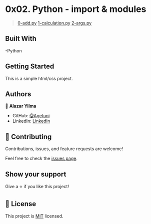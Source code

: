 

# 0x02. Python - import & modules 

> [0-add.py](https://github.com/Agetuni/alx-higher_level_programming/blob/main/0x02-python-import_modules/0-add.py)
> [1-calculation.py](https://github.com/Agetuni/alx-higher_level_programming/blob/main/0x02-python-import_modules/1-calculation.py)
> [2-args.py](https://github.com/Agetuni/alx-higher_level_programming/blob/main/0x02-python-import_modules/2-args.py)



## Built With

-Python




## Getting Started
This is a simple html/css project.


## Authors

👤 **Alazar Yilma**

- GitHub: [@Agetuni](https://github.com/Agetuni)
- LinkedIn: [LinkedIn](https://www.linkedin.com/in/aleazar-yilma-b614b6174/)
## 🤝 Contributing

Contributions, issues, and feature requests are welcome!

Feel free to check the [issues page](../../issues/).

## Show your support

Give a ⭐️ if you like this project!


## 📝 License

This project is [MIT](./MIT.md) licensed.

